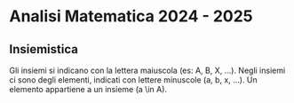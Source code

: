 # Analisi Matematica 2024 - 2025
## Insiemistica
Gli insiemi si indicano con la lettera maiuscola (es: A, B, X, $\dots$).
Negli insiemi ci sono degli elementi, indicati con lettere minuscole (a, b, x, $\dots$).
Un elemento appartiene a un insieme (a \in A).

